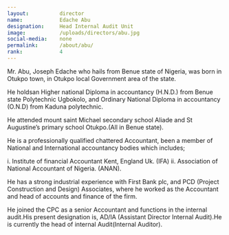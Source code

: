 ```yaml
---
layout:          director
name:            Edache Abu
designation:     Head Internal Audit Unit
image:           /uploads/directors/abu.jpg
social-media:    none
permalink:       /about/abu/
rank:            4
---
```

Mr. Abu, Joseph Edache who hails from Benue state of Nigeria, was born in Otukpo town, in Otukpo local Government area of the state.

He holdsan Higher national Diploma in accountancy (H.N.D.) from Benue state Polytechnic Ugbokolo, and Ordinary National Diploma in accountancy (O.N.D) from Kaduna polytechnic.

He attended mount saint Michael secondary school Aliade and St Augustine’s primary school Otukpo.(All in Benue state).

He is a professionally qualified chattered Accountant, been a member of National and
International accountancy bodies which includes;

i. Institute of financial Accountant Kent, England Uk. (IFA)
ii. Association of National Accountant of Nigeria. (ANAN).

He has a strong industrial experience with First Bank plc, and PCD (Project Construction and Design) Associates, where he worked as the Accountant and head of accounts and finance of the firm.

He joined the CPC as a senior Accountant and functions in the internal audit.His present designation is, AD/IA (Assistant Director Internal Audit).He is currently the head of internal Audit(Internal Auditor).